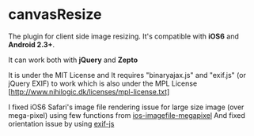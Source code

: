 canvasResize
=============

The plugin for client side image resizing. It's compatible with **iOS6** and **Android 2.3+**. 

It can work both with **jQuery** and **Zepto**

It is under the MIT License and It requires "binaryajax.js" and "exif.js" (or jQuery EXIF)
to work which is also under the MPL License [http://www.nihilogic.dk/licenses/mpl-license.txt]

I fixed iOS6 Safari's image file rendering issue for large size image (over mega-pixel) using few functions from 
[ios-imagefile-megapixel](https://github.com/stomita/ios-imagefile-megapixel)
And fixed orientation issue by using 
[exif-js](https://github.com/jseidelin/exif-js)